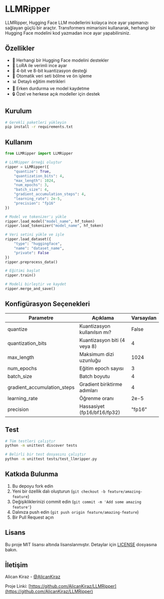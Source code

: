 # LLMRipper

LLMRipper, Hugging Face LLM modellerini kolayca ince ayar yapmanızı sağlayan güçlü bir araçtır. Transformers mimarisini kullanarak, herhangi bir Hugging Face modelini kod yazmadan ince ayar yapabilirsiniz.

## Özellikler

- 🤖 Herhangi bir Hugging Face modelini destekler
- 🚀 LoRA ile verimli ince ayar
- 💾 4-bit ve 8-bit kuantizasyon desteği
- 🔄 Otomatik veri seti bölme ve ön işleme
- 📊 Detaylı eğitim metrikleri
- 🎯 Erken durdurma ve model kaydetme
- 🔒 Özel ve herkese açık modeller için destek

## Kurulum

```bash
# Gerekli paketleri yükleyin
pip install -r requirements.txt
```

## Kullanım

```python
from LLMRipper import LLMRipper

# LLMRipper örneği oluştur
ripper = LLMRipper({
    "quantize": True,
    "quantization_bits": 4,
    "max_length": 1024,
    "num_epochs": 3,
    "batch_size": 4,
    "gradient_accumulation_steps": 4,
    "learning_rate": 2e-5,
    "precision": "fp16"
})

# Model ve tokenizer'ı yükle
ripper.load_model("model_name", hf_token)
ripper.load_tokenizer("model_name", hf_token)

# Veri setini yükle ve işle
ripper.load_dataset({
    "type": "huggingface",
    "name": "dataset_name",
    "private": False
})
ripper.preprocess_data()

# Eğitimi başlat
ripper.train()

# Modeli birleştir ve kaydet
ripper.merge_and_save()
```

## Konfigürasyon Seçenekleri

| Parametre | Açıklama | Varsayılan |
|-----------|-----------|------------|
| quantize | Kuantizasyon kullanılsın mı? | False |
| quantization_bits | Kuantizasyon biti (4 veya 8) | 4 |
| max_length | Maksimum dizi uzunluğu | 1024 |
| num_epochs | Eğitim epoch sayısı | 3 |
| batch_size | Batch boyutu | 4 |
| gradient_accumulation_steps | Gradient biriktirme adımları | 4 |
| learning_rate | Öğrenme oranı | 2e-5 |
| precision | Hassasiyet (fp16/bf16/fp32) | "fp16" |

## Test

```bash
# Tüm testleri çalıştır
python -m unittest discover tests

# Belirli bir test dosyasını çalıştır
python -m unittest tests/test_llmripper.py
```

## Katkıda Bulunma

1. Bu depoyu fork edin
2. Yeni bir özellik dalı oluşturun (`git checkout -b feature/amazing-feature`)
3. Değişikliklerinizi commit edin (`git commit -m 'Add some amazing feature'`)
4. Dalınıza push edin (`git push origin feature/amazing-feature`)
5. Bir Pull Request açın

## Lisans

Bu proje MIT lisansı altında lisanslanmıştır. Detaylar için [LICENSE](LICENSE) dosyasına bakın.

## İletişim

Alican Kiraz - [@AlicanKiraz](https://twitter.com/AlicanKiraz)

Proje Linki: [https://github.com/AlicanKiraz/LLMRipper](https://github.com/AlicanKiraz/LLMRipper)
